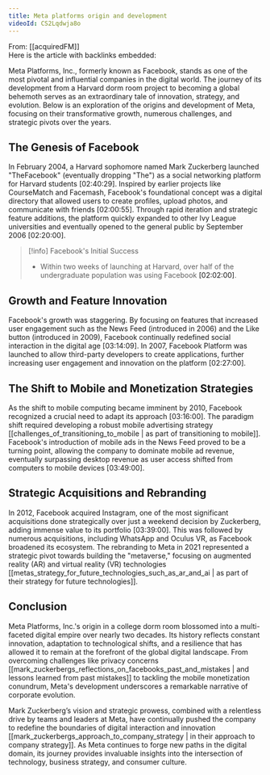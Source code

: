 ```yaml
---
title: Meta platforms origin and development
videoId: CS2Lqdwja8o
---
```


From: [[acquiredFM]] <br/> 
Here is the article with backlinks embedded:

Meta Platforms, Inc., formerly known as Facebook, stands as one of the most pivotal and influential companies in the digital world. The journey of its development from a Harvard dorm room project to becoming a global behemoth serves as an extraordinary tale of innovation, strategy, and evolution. Below is an exploration of the origins and development of Meta, focusing on their transformative growth, numerous challenges, and strategic pivots over the years.

## The Genesis of Facebook

In February 2004, a Harvard sophomore named Mark Zuckerberg launched "TheFacebook" (eventually dropping "The") as a social networking platform for Harvard students <a class="yt-timestamp" data-t="02:40:29">[02:40:29]</a>. Inspired by earlier projects like CourseMatch and Facemash, Facebook's foundational concept was a digital directory that allowed users to create profiles, upload photos, and communicate with friends <a class="yt-timestamp" data-t="02:00:55">[02:00:55]</a>. Through rapid iteration and strategic feature additions, the platform quickly expanded to other Ivy League universities and eventually opened to the general public by September 2006 <a class="yt-timestamp" data-t="02:20:00">[02:20:00]</a>.

> [!info] Facebook's Initial Success
> - Within two weeks of launching at Harvard, over half of the undergraduate population was using Facebook <a class="yt-timestamp" data-t="02:02:00">[02:02:00]</a>.

## Growth and Feature Innovation

Facebook's growth was staggering. By focusing on features that increased user engagement such as the News Feed (introduced in 2006) and the Like button (introduced in 2009), Facebook continually redefined social interaction in the digital age <a class="yt-timestamp" data-t="03:14:09">[03:14:09]</a>. In 2007, Facebook Platform was launched to allow third-party developers to create applications, further increasing user engagement and innovation on the platform <a class="yt-timestamp" data-t="02:27:00">[02:27:00]</a>.

## The Shift to Mobile and Monetization Strategies

As the shift to mobile computing became imminent by 2010, Facebook recognized a crucial need to adapt its approach <a class="yt-timestamp" data-t="03:16:00">[03:16:00]</a>. The paradigm shift required developing a robust mobile advertising strategy [[challenges_of_transitioning_to_mobile | as part of transitioning to mobile]]. Facebook's introduction of mobile ads in the News Feed proved to be a turning point, allowing the company to dominate mobile ad revenue, eventually surpassing desktop revenue as user access shifted from computers to mobile devices <a class="yt-timestamp" data-t="03:49:00">[03:49:00]</a>.

## Strategic Acquisitions and Rebranding

In 2012, Facebook acquired Instagram, one of the most significant acquisitions done strategically over just a weekend decision by Zuckerberg, adding immense value to its portfolio <a class="yt-timestamp" data-t="03:39:00">[03:39:00]</a>. This was followed by numerous acquisitions, including WhatsApp and Oculus VR, as Facebook broadened its ecosystem. The rebranding to Meta in 2021 represented a strategic pivot towards building the "metaverse," focusing on augmented reality (AR) and virtual reality (VR) technologies [[metas_strategy_for_future_technologies_such_as_ar_and_ai | as part of their strategy for future technologies]].

## Conclusion

Meta Platforms, Inc.'s origin in a college dorm room blossomed into a multi-faceted digital empire over nearly two decades. Its history reflects constant innovation, adaptation to technological shifts, and a resilience that has allowed it to remain at the forefront of the global digital landscape. From overcoming challenges like privacy concerns [[mark_zuckerbergs_reflections_on_facebooks_past_and_mistakes | and lessons learned from past mistakes]] to tackling the mobile monetization conundrum, Meta's development underscores a remarkable narrative of corporate evolution.

Mark Zuckerberg’s vision and strategic prowess, combined with a relentless drive by teams and leaders at Meta, have continually pushed the company to redefine the boundaries of digital interaction and innovation [[mark_zuckerbergs_approach_to_company_strategy | in their approach to company strategy]]. As Meta continues to forge new paths in the digital domain, its journey provides invaluable insights into the intersection of technology, business strategy, and consumer culture.